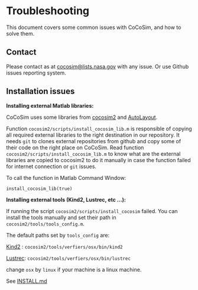 Troubleshooting
===============

This document covers some common issues with CoCoSim, and how to solve them.

Contact
-------

Please contact as at cocosim@lists.nasa.gov with any issue. Or use Github issues reporting system.

Installation issues
-------------------

**Installing external Matlab libraries:**

CoCoSim uses some libraries from [cocosim2](https://github.com/coco-team/cocoSim2) and [AutoLayout](https://github.com/hbourbouh/cocosim-external-libs).

Function `cocosim2/scripts/install_cocosim_lib.m` is responsible of copying all required external libraries to the right destination in our repository.
It needs `git` to clones external repositories from github and copy some of their code on the
right place on CoCoSim.
Read function `cocosim2/scripts/install_cocosim_lib.m` to know what are the external libraries are copied to cocosim2 to do it manually in case the function failed for internet connection or `git` issues.

To call the function in Matlab Command Window:
```
install_cocosim_lib(true)
```


**Installing external tools (Kind2, Lustrec, etc ...):**

If running the script `cocosim2/scripts/install_cocosim` failed. You can install the tools manually and set their path in `cocosim2/tools/tools_config.m`.

The default paths set by `tools_config` are:

[Kind2](http://kind2-mc.github.io/kind2/)  : `cocosim2/tools/verfiers/osx/bin/kind2`

<!-- [Zustre](https://github.com/lememta/zustre) : `cocosim2/tools/verfiers/osx/bin/zustre` -->

[Lustrec](https://github.com/coco-team/lustrec): `cocosim2/tools/verfiers/osx/bin/lustrec`

change `osx` by `linux` if your machine is a linux machine.

See [INSTALL.md](../INSTALL.md) 

